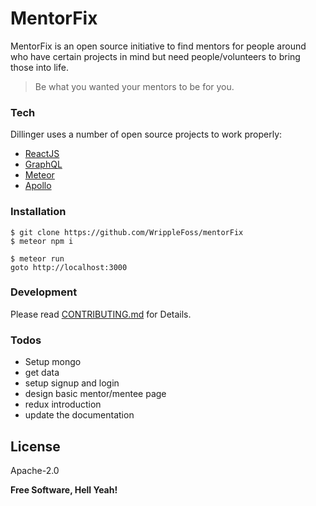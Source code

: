 # MentorFix
MentorFix is an open source initiative to find mentors for people around who have certain projects in mind but need people/volunteers to bring those into life.

> Be what you wanted your mentors to be for you. 

### Tech

Dillinger uses a number of open source projects to work properly:

* [ReactJS](https://reactjs.org/)
* [GraphQL](https://www.graphql.com/)
* [Meteor](https://www.meteor.com/)
* [Apollo](https://www.apollographql.com/)

### Installation
```
$ git clone https://github.com/WrippleFoss/mentorFix
$ meteor npm i
```
```
$ meteor run
goto http://localhost:3000
```

### Development
Please read [CONTRIBUTING.md](https://github.com/WrippleFoss/mentorFix/blob/master/contribution.md) for Details.

### Todos
* Setup mongo
* get data
* setup signup and login
* design basic mentor/mentee page
* redux introduction
* update the documentation

License
----
Apache-2.0


**Free Software, Hell Yeah!**
